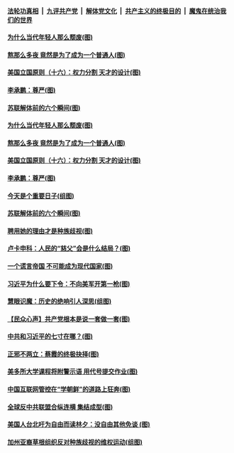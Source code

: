 

####  [法轮功真相](../../../../basic/blob/master/README.md?t=08241302) &nbsp;|&nbsp; [九评共产党](../../../../9ping.md/blob/master/README.md?t=08241302) &nbsp;|&nbsp; [解体党文化](../../../../jtdwh.md/blob/master/README.md?t=08241302)  &nbsp;|&nbsp; [共产主义的终极目的](../../../../gczydzjmd.md/blob/master/README.md?t=08241302) &nbsp;|&nbsp; [魔鬼在统治我们的世界](../../../../mgztzwmdsj.md/blob/master/README.md?t=08241302) 

#### [为什么当代年轻人那么颓废(图)](../pages/p4/943955.md?t=08241302) 


#### [熬那么多夜 竟然是为了成为一个普通人(图)](../pages/p4/943956.md?t=08241302) 

#### [美国立国原则（十六）：权力分割 天才的设计(图)](../pages/p4/943939.md?t=08241302) 

#### [李承鹏：尊严(图)](../pages/p4/943948.md?t=08241302) 

#### [苏联解体前的六个瞬间(图)](../pages/p4/943938.md?t=08241302) 

#### [为什么当代年轻人那么颓废(图)](../pages/p4/943955.md?t=08241302) 


#### [熬那么多夜 竟然是为了成为一个普通人(图)](../pages/p4/943956.md?t=08241302) 

#### [美国立国原则（十六）：权力分割 天才的设计(图)](../pages/p4/943939.md?t=08241302) 

#### [李承鹏：尊严(图)](../pages/p4/943948.md?t=08241302) 

#### [今天是个重要日子(组图)](../pages/p4/943940.md?t=08241302) 

#### [苏联解体前的六个瞬间(图)](../pages/p4/943938.md?t=08241302) 

#### [聘用她的理由才是种族歧视(图)](../pages/p4/943863.md?t=08241302) 

#### [卢卡申科：人民的“慈父”会是什么结局？(图)](../pages/p4/943818.md?t=08241302) 

#### [一个谎言帝国 不可能成为现代国家(图)](../pages/p4/943845.md?t=08241302) 

#### [习近平为什么要下令：不向美军开第一枪(图)](../pages/p4/943866.md?t=08241302) 

#### [慧眼识魔：历史的绝响引人深思(组图)](../pages/p4/943825.md?t=08241302) 

#### [【民众心声】共产党根本是说一套做一套(图)](../pages/p4/943078.md?t=08241302) 

#### [中共和习近平的七寸在哪？(图)](../pages/p4/943743.md?t=08241302) 

#### [正邪不两立：蔡霞的终极抉择(图)](../pages/p4/943763.md?t=08241302) 

#### [美多所大学课程将附警示语 用代号提交作业(图)](../pages/p4/943747.md?t=08241302) 

#### [中国互联网管控在“学朝鲜”的道路上狂奔(图)](../pages/p4/943750.md?t=08241302) 

#### [全球反中共联盟合纵连横 集结成型(图)](../pages/p4/943745.md?t=08241302) 

#### [美国人台北吁为自由而读林夕：没自由其他免谈 (图)](../pages/p4/943760.md?t=08241302) 

#### [加州亚裔草根组织反对种族歧视的维权运动(组图)](../pages/p4/943679.md?t=08241302) 

